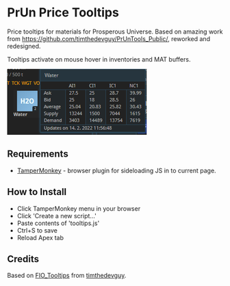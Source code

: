 # PrUn Price Tooltips
Price tooltips for materials for Prosperous Universe. Based on amazing work from https://github.com/timthedevguy/PrUnTools_Public/, reworked and redesigned.

Tooltips activate on mouse hover in inventories and MAT buffers.

![Tooltip](tooltip.png)

## Requirements
* [TamperMonkey](https://www.tampermonkey.net/) - browser plugin for sideloading JS in to current page.

## How to Install
* Click TamperMonkey menu in your browser
* Click 'Create a new script...'
* Paste contents of 'tooltips.js'
* Ctrl+S to save
* Reload Apex tab

## Credits

Based on [FIO_Tooltips](https://github.com/timthedevguy/PrUnTools_Public/tree/master/FIO_Tooltips) from [timthedevguy](https://github.com/timthedevguy).
